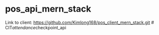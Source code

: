 ﻿# pos_api_mern_stack

Link to client: https://github.com/Kimlong168/pos_client_mern_stack.git
#   C I T _ a t t e n d a n c e _ c h e c k p o i n t _ a p i  
 